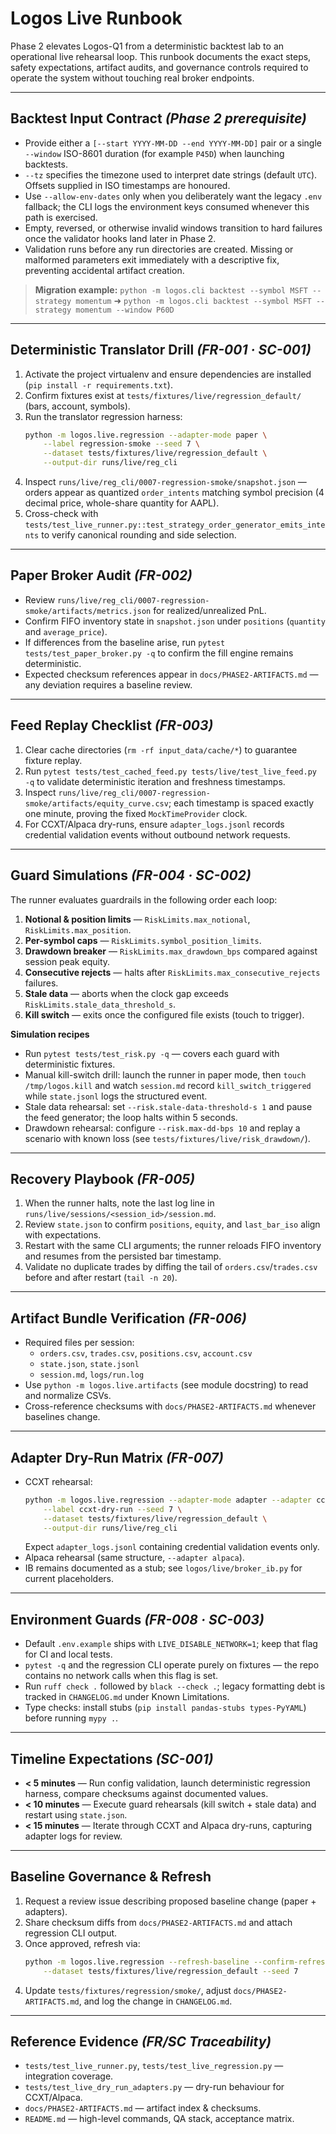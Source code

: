# Logos Live Runbook

Phase 2 elevates Logos-Q1 from a deterministic backtest lab to an operational live rehearsal loop.
This runbook documents the exact steps, safety expectations, artifact audits, and governance
controls required to operate the system without touching real broker endpoints.

---

## Backtest Input Contract *(Phase 2 prerequisite)*
- Provide either a `[--start YYYY-MM-DD --end YYYY-MM-DD]` pair or a single `--window` ISO-8601 duration (for example `P45D`) when launching backtests.
- `--tz` specifies the timezone used to interpret date strings (default `UTC`). Offsets supplied in ISO timestamps are honoured.
- Use `--allow-env-dates` only when you deliberately want the legacy `.env` fallback; the CLI logs the environment keys consumed whenever this path is exercised.
- Empty, reversed, or otherwise invalid windows transition to hard failures once the validator hooks land later in Phase 2.
- Validation runs before any run directories are created. Missing or malformed parameters exit immediately with a descriptive fix, preventing accidental artifact creation.

> **Migration example:** `python -m logos.cli backtest --symbol MSFT --strategy momentum` ➜ `python -m logos.cli backtest --symbol MSFT --strategy momentum --window P60D`

---

## Deterministic Translator Drill *(FR-001 · SC-001)*
1. Activate the project virtualenv and ensure dependencies are installed (`pip install -r requirements.txt`).
2. Confirm fixtures exist at `tests/fixtures/live/regression_default/` (bars, account, symbols).
3. Run the translator regression harness:
	 ```bash
	 python -m logos.live.regression --adapter-mode paper \
		 --label regression-smoke --seed 7 \
		 --dataset tests/fixtures/live/regression_default \
		 --output-dir runs/live/reg_cli
	 ```
4. Inspect `runs/live/reg_cli/0007-regression-smoke/snapshot.json` — orders appear as quantized
	 `order_intents` matching symbol precision (4 decimal price, whole-share quantity for AAPL).
5. Cross-check with `tests/test_live_runner.py::test_strategy_order_generator_emits_intents` to
	 verify canonical rounding and side selection.

---

## Paper Broker Audit *(FR-002)*
- Review `runs/live/reg_cli/0007-regression-smoke/artifacts/metrics.json` for realized/unrealized PnL.
- Confirm FIFO inventory state in `snapshot.json` under `positions` (`quantity` and `average_price`).
- If differences from the baseline arise, run `pytest tests/test_paper_broker.py -q` to confirm the
	fill engine remains deterministic.
- Expected checksum references appear in `docs/PHASE2-ARTIFACTS.md` — any deviation requires a
	baseline review.

---

## Feed Replay Checklist *(FR-003)*
1. Clear cache directories (`rm -rf input_data/cache/*`) to guarantee fixture replay.
2. Run `pytest tests/test_cached_feed.py tests/live/test_live_feed.py -q` to validate deterministic
	 iteration and freshness timestamps.
3. Inspect `runs/live/reg_cli/0007-regression-smoke/artifacts/equity_curve.csv`; each timestamp is
	 spaced exactly one minute, proving the fixed `MockTimeProvider` clock.
4. For CCXT/Alpaca dry-runs, ensure `adapter_logs.jsonl` records credential validation events
	 without outbound network requests.

---

## Guard Simulations *(FR-004 · SC-002)*
The runner evaluates guardrails in the following order each loop:
1. **Notional & position limits** — `RiskLimits.max_notional`, `RiskLimits.max_position`.
2. **Per-symbol caps** — `RiskLimits.symbol_position_limits`.
3. **Drawdown breaker** — `RiskLimits.max_drawdown_bps` compared against session peak equity.
4. **Consecutive rejects** — halts after `RiskLimits.max_consecutive_rejects` failures.
5. **Stale data** — aborts when the clock gap exceeds `RiskLimits.stale_data_threshold_s`.
6. **Kill switch** — exits once the configured file exists (touch to trigger).

**Simulation recipes**
- Run `pytest tests/test_risk.py -q` — covers each guard with deterministic fixtures.
- Manual kill-switch drill: launch the runner in paper mode, then `touch /tmp/logos.kill` and watch
	`session.md` record `kill_switch_triggered` while `state.jsonl` logs the structured event.
- Stale data rehearsal: set `--risk.stale-data-threshold-s 1` and pause the feed generator; the loop
	halts within 5 seconds.
- Drawdown rehearsal: configure `--risk.max-dd-bps 10` and replay a scenario with known loss (see
	`tests/fixtures/live/risk_drawdown/`).

---

## Recovery Playbook *(FR-005)*
1. When the runner halts, note the last log line in `runs/live/sessions/<session_id>/session.md`.
2. Review `state.json` to confirm `positions`, `equity`, and `last_bar_iso` align with expectations.
3. Restart with the same CLI arguments; the runner reloads FIFO inventory and resumes from the
	 persisted bar timestamp.
4. Validate no duplicate trades by diffing the tail of `orders.csv`/`trades.csv` before and after
	 restart (`tail -n 20`).

---

## Artifact Bundle Verification *(FR-006)*
- Required files per session:
	- `orders.csv`, `trades.csv`, `positions.csv`, `account.csv`
	- `state.json`, `state.jsonl`
	- `session.md`, `logs/run.log`
- Use `python -m logos.live.artifacts` (see module docstring) to read and normalize CSVs.
- Cross-reference checksums with `docs/PHASE2-ARTIFACTS.md` whenever baselines change.

---

## Adapter Dry-Run Matrix *(FR-007)*
- CCXT rehearsal:
	```bash
	python -m logos.live.regression --adapter-mode adapter --adapter ccxt \
		--label ccxt-dry-run --seed 7 \
		--dataset tests/fixtures/live/regression_default \
		--output-dir runs/live/reg_cli
	```
	Expect `adapter_logs.jsonl` containing credential validation events only.
- Alpaca rehearsal (same structure, `--adapter alpaca`).
- IB remains documented as a stub; see `logos/live/broker_ib.py` for current placeholders.

---

## Environment Guards *(FR-008 · SC-003)*
- Default `.env.example` ships with `LIVE_DISABLE_NETWORK=1`; keep that flag for CI and local tests.
- `pytest -q` and the regression CLI operate purely on fixtures — the repo contains no network calls
	when this flag is set.
- Run `ruff check .` followed by `black --check .`; legacy formatting debt is tracked in
	`CHANGELOG.md` under Known Limitations.
- Type checks: install stubs (`pip install pandas-stubs types-PyYAML`) before running `mypy .`.

---

## Timeline Expectations *(SC-001)*
- **< 5 minutes** — Run config validation, launch deterministic regression harness, compare
	checksums against documented values.
- **< 10 minutes** — Execute guard rehearsals (kill switch + stale data) and restart using
	`state.json`.
- **< 15 minutes** — Iterate through CCXT and Alpaca dry-runs, capturing adapter logs for review.

---

## Baseline Governance & Refresh
1. Request a review issue describing proposed baseline change (paper + adapters).
2. Share checksum diffs from `docs/PHASE2-ARTIFACTS.md` and attach regression CLI output.
3. Once approved, refresh via:
	 ```bash
	 python -m logos.live.regression --refresh-baseline --confirm-refresh \
		 --dataset tests/fixtures/live/regression_default --seed 7
	 ```
4. Update `tests/fixtures/regression/smoke/`, adjust `docs/PHASE2-ARTIFACTS.md`, and log the change
	 in `CHANGELOG.md`.

---

## Reference Evidence *(FR/SC Traceability)*
- `tests/test_live_runner.py`, `tests/test_live_regression.py` — integration coverage.
- `tests/test_live_dry_run_adapters.py` — dry-run behaviour for CCXT/Alpaca.
- `docs/PHASE2-ARTIFACTS.md` — artifact index & checksums.
- `README.md` — high-level commands, QA stack, acceptance matrix.

